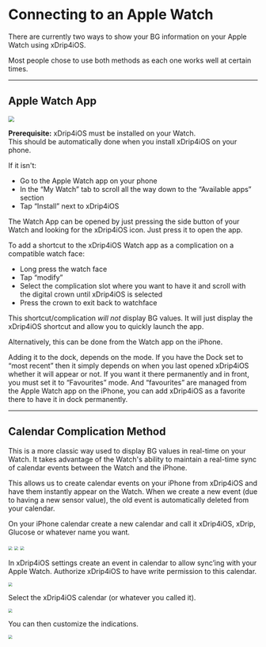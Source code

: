 # Connecting to an Apple Watch

There are currently two ways to show your BG information on your Apple Watch using xDrip4iOS.

Most people chose to use both methods as each one works well at certain times.

------

## Apple Watch App

<img src="../img/Complication.png" style="zoom:75%;" />

**Prerequisite:** xDrip4iOS must be installed on your Watch.  
This should be automatically done when you install xDrip4iOS on your phone. 

If it isn't:

- Go to the Apple Watch app on your phone
- In the “My Watch” tab to scroll all the way down to the “Available apps” section
- Tap “Install” next to xDrip4iOS

The Watch App can be opened by just pressing the side button of your Watch and looking for the xDrip4iOS icon. Just press it to open the app.

To add a shortcut to the xDrip4iOS Watch app as a complication on a compatible watch face:

- Long press the watch face
- Tap “modify”
- Select the complication slot where you want to have it and scroll with the digital crown until xDrip4iOS is selected
- Press the crown to exit back to watchface

This shortcut/complication *will not* display BG values. It will just display the xDrip4iOS shortcut and allow you to quickly launch the app.

Alternatively, this can be done from the Watch app on the iPhone.

Adding it to the dock, depends on the mode. If you have the Dock set to “most recent” then it simply depends on when you last opened xDrip4iOS whether it will appear or not. If you want it there permanently and in front, you must set it to “Favourites” mode. And “favourites” are managed from the Apple Watch app on the iPhone, you can add xDrip4iOS as a favorite there to have it in dock permanently.

------

## Calendar Complication Method

This is a more classic way used to display BG values in real-time on your Watch. It takes advantage of the Watch's ability to maintain a real-time sync of calendar events between the Watch and the iPhone.

This allows us to create calendar events on your iPhone from xDrip4iOS and have them instantly appear on the Watch. When we create a new event (due to having a new sensor value), the old event is automatically deleted from your calendar.

On your iPhone calendar create a new calendar and call it xDrip4iOS, xDrip, Glucose or whatever name you want.

<img src="../img/Calendar1.png" style="zoom:50%;" />

<img src="../img/Calendar2.png" style="zoom:50%;" />

<img src="../img/Calendar3.png" style="zoom:50%;" />

In xDrip4iOS settings create an event in calendar to allow sync’ing with your Apple Watch. Authorize xDrip4iOS to have write permission to this calendar.

<img src="../img/AppleWatch1.png" style="zoom:50%;" />

Select the xDrip4iOS calendar (or whatever you called it).

<img src="../img/AppleWatch2.png" style="zoom:50%;" />

You can then customize the indications.

<img src="../img/AppleWatch3.png" style="zoom:50%;" />

</br>



